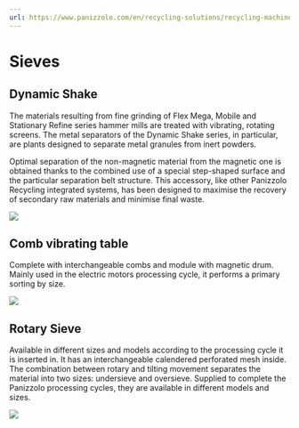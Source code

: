 ```yaml
---
url: https://www.panizzolo.com/en/recycling-solutions/recycling-machines/sorting-systems/sieves/
---
```


# Sieves

## Dynamic Shake

The materials resulting from fine grinding of Flex Mega, Mobile and Stationary Refine series hammer mills are treated with vibrating, rotating screens. The metal separators of the Dynamic Shake series, in particular, are plants designed to separate metal granules from inert powders.

Optimal separation of the non-magnetic material from the magnetic one is obtained thanks to the combined use of a special step-shaped surface and the particular separation belt structure. This accessory, like other Panizzolo Recycling integrated systems, has been designed to maximise the recovery of secondary raw materials and minimise final waste.

![](https://www.panizzolo.com/wp-content/uploads/2021/10/Vagli-5-uai-1124x843.jpg)

## Comb vibrating table

Complete with interchangeable combs and module with magnetic drum. Mainly used in the electric motors processing cycle, it performs a primary sorting by size.

![](https://www.panizzolo.com/wp-content/uploads/2021/10/Vagli-1-uai-1333x1000.jpg)

## Rotary Sieve

Available in different sizes and models according to the processing cycle it is inserted in. It has an interchangeable calendered perforated mesh inside. The combination between rotary and tilting movement separates the material into two sizes: undersieve and oversieve. Supplied to complete the Panizzolo processing cycles, they are available in different models and sizes.

![](https://www.panizzolo.com/wp-content/uploads/2021/10/Vagli-4-uai-1333x1000.jpg)
